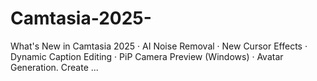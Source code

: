 # Camtasia-2025-
What's New in Camtasia 2025 · AI Noise Removal · New Cursor Effects · Dynamic Caption Editing · PiP Camera Preview (Windows) · Avatar Generation. Create ...
